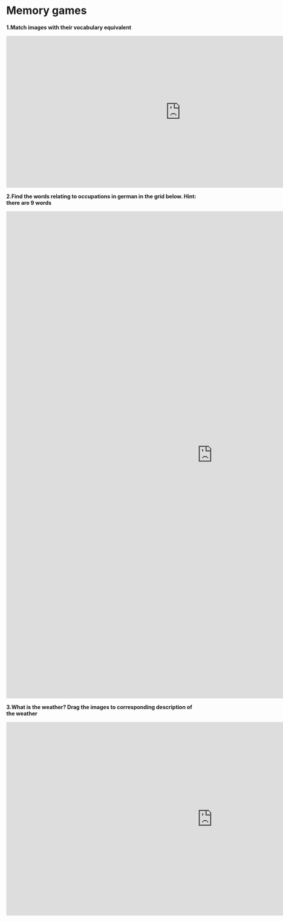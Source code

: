 
<h1>Memory games</h1>
<p><b>1.Match images with their vocabulary equivalent</b></p>

<iframe src="https://h5p.org/h5p/embed/1060386" width="922" height="401" frameborder="0" allowfullscreen="allowfullscreen" allow="geolocation *; microphone *; camera *; midi *; encrypted-media *"></iframe><script src="https://h5p.org/sites/all/modules/h5p/library/js/h5p-resizer.js" charset="UTF-8"></script>

<p><b>2.Find the words relating to occupations in german in the grid below. Hint: there are 9 words</b></p>

<iframe src="https://h5p.org/h5p/embed/1072166" width="1090" height="1286" frameborder="0" allowfullscreen="allowfullscreen" allow="geolocation *; microphone *; camera *; midi *; encrypted-media *"></iframe><script src="https://h5p.org/sites/all/modules/h5p/library/js/h5p-resizer.js" charset="UTF-8"></script>

<p><b>3.What is the weather? Drag the images to corresponding description of the weather</b></p>

<iframe src="https://h5p.org/h5p/embed/1072183" width="1090" height="511" frameborder="0" allowfullscreen="allowfullscreen" allow="geolocation *; microphone *; camera *; midi *; encrypted-media *"></iframe><script src="https://h5p.org/sites/all/modules/h5p/library/js/h5p-resizer.js" charset="UTF-8"></script>
